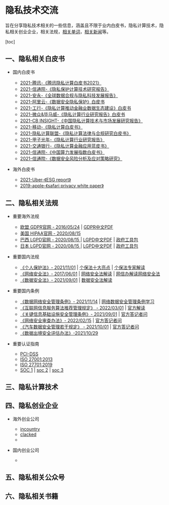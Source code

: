 # 隐私技术交流
旨在分享隐私技术相关的一些信息，涵盖且不限于业内白皮书，隐私计算技术，隐私相关创业企业，相关法规，[相关单词](./dict.md)，[相关新闻](./news.md)等。

[toc]
## 一、隐私相关白皮书
  * 国内白皮书
    * [2021-腾讯-《腾讯隐私计算白皮书2021》](./files/whitepaper/2021-腾讯隐私计算白皮书2021.pdf)
    * [2021-信通院-《隐私保护计算技术研究报告》](./files/whitepaper/2020-信通院-隐私保护计算技术研究报告.pdf)
    * [2021-安永-《全球数据合规与隐私科技发展报告》](./files/whitepaper/2021-安永-全球数据合规与隐私科技发展报告.pdf)
    * [2021-阿里云-《数据安全隐私保护》白皮书](./files/whitepaper/2021-阿里云-数据安全隐私保护白皮书.pdf)
    * [2021-工行-《隐私计算推动金融业数据生态建设》白皮书](./files/whitepaper/2021-11《隐私计算推动金融业数据生态建设》白皮书.pdf)
    * [2021-微众&毕马威-《隐私计算行业研究报告》白皮书](./files/whitepaper/2021-微众&毕马威-隐私计算行业研究报告.pdf)
    * [2021-CB INSIGHT-《中国隐私计算技术与市场发展研究报告》](./files/whitepaper/2021-12中国隐私计算技术与市场发展研究报告.pdf)
    * [2021-移动-《隐私计算白皮书》](./files/whitepaper/2021-移动-隐私计算白皮书.pdf)
    * [2021-隐私计算联盟-《隐私计算法律与合规研究白皮书》](./files/whitepaper/2021-隐私计算联盟-隐私计算法律与合规研究白皮书.pdf)
    * [2021-甲子光年-《隐私计算行业研究报告》](./files/whitepaper/2021-甲子光年-隐私计算行业研究报告.pdf)
    * [2021-交通银行-《隐私计算金融应用蓝皮书》](./files/whitepaper/2021-交通银行-隐私计算金融应用蓝皮书.pdf)
    * [2021-信通院-《中国算力发展指数白皮书》](./files/whitepaper/2021-信通院-中国算力发展指数白皮书.pdf)
    * [2021-信通院-《数据安全风险分析及应对策略研究》](./files/whitepaper/2021-信通院-数据安全风险分析及应对策略研究.pdf)

  * 海外白皮书
    * [2021-Uber-《ESG report》](./files/whitepaper/2021-Uber-ESG-Report.pdf)
    * [2019-apple-《safari privacy white paper》](./files/whitepaper/2019-apple-Safari_White_Paper_Nov_2019.pdf)


## 二、隐私相关法规
 * 重要海外法规
   * [欧盟 GDPR官网 - 2016/05/24](https://gdpr-info.eu/) | [GDPR中文PDF](./files/laws/欧盟《通用数据保护条例》GDPR-高质量译文(全)%20.pdf) 
   * [美国 HIPAA官网 - 2020/08/15 ](https://www.hhs.gov/hipaa/index.html) 
   * [巴西 LGPD官网 - 2020/08/15 ](https://www.gov.br/cidadania/pt-br/acesso-a-informacao/lgpd) | [LGPD中文PDF](./files/laws/巴西通用数据保护法_译文.pdf) | [政府工具包](https://www.gov.br/governodigital/pt-br/governanca-de-dados/guias-operacionais-para-adequacao-a-lgpd)
   * [日本 LGPD官网 - 2020/08/15 ](https://www.gov.br/cidadania/pt-br/acesso-a-informacao/lgpd) | [LGPD中文PDF](./files/laws/巴西通用数据保护法_译文.pdf) | [政府工具包](https://www.gov.br/governodigital/pt-br/governanca-de-dados/guias-operacionais-para-adequacao-a-lgpd)
  
 * 重要国内法规
   * [《个人保护法》- 2021/11/01](http://www.npc.gov.cn/npc/c30834/202108/a8c4e3672c74491a80b53a172bb753fe.shtml) | [个保法十大亮点](https://mp.weixin.qq.com/s/EOEYNAeG5Cxq3e3G4Mk87g) | [个保法专家解读](https://mp.weixin.qq.com/s/8-CTTz2Iv4bOlCbPbvNl5w)
   * [《网络安全法》- 2017/06/01](http://www.cac.gov.cn/2016-11/07/c_1119867116.htm) | [网络安全法解读](http://www.mca.gov.cn/article/zt_gjaqr2021/zjjd/202104/20210400033201.shtml) | [网信办解读网络安全法](http://www.cac.gov.cn/2020-05/03/c_1590051734208776.htm)
   * [《数据安全法》- 2021/09/01](http://www.npc.gov.cn/npc/c30834/202106/7c9af12f51334a73b56d7938f99a788a.shtml) | [数据安全法解读](http://www.cac.gov.cn/2021-06/15/c_1625341228851523.htm)
  
 * 重要国内条例
   * [《数据网络安全管理条例》- 2021/11/14](http://www.cac.gov.cn/2021-11/14/c_1638501991577898.htm) |  [网络数据安全管理条例学习](https://mp.weixin.qq.com/s?__biz=MzIwNTA4NjAxMw==&mid=2648971266&idx=1&sn=12be3b5cab15294ff4530022831dec35&chksm=8f26f450b8517d462e0bce18fbf1e5898e475f8ce50d5ec621758e6893dc3948e20ee72d0742&token=557650794&lang=zh_CN#rd)
   * [《互联网信息服务算法推荐管理规定》 - 2022/03/01](http://www.cac.gov.cn/2022-01/04/c_1642894606364259.htm) | [官方解读](https://mp.weixin.qq.com/s/z6lPpeZ5RJXAeMjo7l2NGA)
   * [《关键信息基础设施安全管理条例》- 2021/09/01](http://www.gov.cn/zhengce/content/2021-08/17/content_5631671.htm) | [官方答记者问](https://mp.weixin.qq.com/s/7epChMnwiZU3mUV_dGawqA)
   * [《网络安全审查办法》- 2022/02/15](http://www.cac.gov.cn/2022-01/04/c_1642894602182845.htm) | [官方答记者问](https://mp.weixin.qq.com/s/Avfc4EbEAEKkuo0CTDH7sQ)
   * [《汽车数据安全管理若干规定》 - 2021/10/01](http://www.cac.gov.cn/2021-08/20/c_1631049984897667.htm) | [官方答记者问](https://mp.weixin.qq.com/s/rxL7pUJV3P7sGAFqdjTZoA)
   * [《数据出境安全评估办法》-2021/10/29](http://www.moj.gov.cn/pub/sfbgw/lfyjzj/lflfyjzj/202110/t20211029_440268.html)

 * 重要认证指南
   * [PCI-DSS](https://www.pcisecuritystandards.org/pdfs/chinese_simplified_pci_dss_audit_procedures_v1-1.pdf)
   * [ISO 27001:2013](https://www.iso.org/standard/54534.html)
   * [ISO 27701:2019](https://www.iso.org/standard/71670.html)
   * [SOC 1](https://us.aicpa.org/interestareas/frc/assuranceadvisoryservices/aicpasoc1report) | [soc 2](https://us.aicpa.org/interestareas/frc/assuranceadvisoryservices/aicpasoc2report) | [soc 3](https://us.aicpa.org/interestareas/frc/assuranceadvisoryservices/aicpasoc3report)
  

## 三、隐私计算技术

## 四、隐私创业企业
 * 海外创业公司
   * [incountry]()
   * [clacked]()
   * []()
     
 * 国内创业公司
   * []()

## 五、隐私相关公众号


## 六、隐私相关书籍


